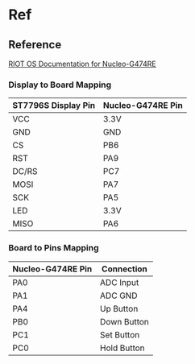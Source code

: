 # Ref
## Reference

[RIOT OS Documentation for Nucleo-G474RE](https://doc.riot-os.org/group__boards__nucleo-g474re.html)

### Display to Board Mapping

| ST7796S Display Pin | Nucleo-G474RE Pin |
|----------------------|-------------------|
| VCC                 | 3.3V             |
| GND                 | GND              |
| CS                  | PB6              |
| RST                 | PA9              |
| DC/RS               | PC7              |
| MOSI                | PA7              |
| SCK                 | PA5              |
| LED                 | 3.3V             |
| MISO                | PA6              |

### Board to Pins Mapping

| Nucleo-G474RE Pin | Connection         |
|-------------------|--------------------|
| PA0               | ADC Input         |
| PA1               | ADC GND           |
| PA4               | Up Button         |
| PB0               | Down Button       |
| PC1               | Set Button        |
| PC0               | Hold Button       |